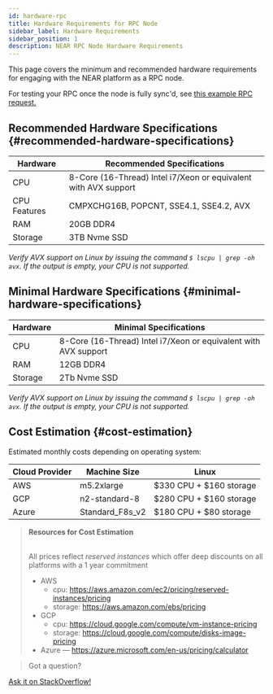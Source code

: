 ```yaml
---
id: hardware-rpc
title: Hardware Requirements for RPC Node
sidebar_label: Hardware Requirements
sidebar_position: 1
description: NEAR RPC Node Hardware Requirements
---
```


This page covers the minimum and recommended hardware requirements for engaging with the NEAR platform as a RPC node.

For testing your RPC once the node is fully sync'd, see [this example RPC request.](https://docs.near.org/api/rpc/network#node-status)

## Recommended Hardware Specifications {#recommended-hardware-specifications}

| Hardware       | Recommended Specifications                                               |
| -------------- |--------------------------------------------------------------------------|
| CPU            | 8-Core (16-Thread) Intel i7/Xeon or equivalent with AVX support          |
| CPU Features   | CMPXCHG16B, POPCNT, SSE4.1, SSE4.2, AVX                                  |
| RAM            | 20GB DDR4                                                                |
| Storage        | 3TB Nvme SSD                                                             |

_Verify AVX support on Linux by issuing the command ```$ lscpu | grep -oh  avx```. If the output is empty, your CPU is not supported._


## Minimal Hardware Specifications {#minimal-hardware-specifications}

| Hardware       | Minimal Specifications                                                    |
| -------------- |---------------------------------------------------------------------------|
| CPU            | 8-Core (16-Thread) Intel i7/Xeon or equivalent with AVX support           |
| RAM            | 12GB DDR4                                                                 |
| Storage        | 2Tb Nvme SSD                                                              |

_Verify AVX support on Linux by issuing the command ```$ lscpu | grep -oh  avx```. If the output is empty, your CPU is not supported._

## Cost Estimation {#cost-estimation}

Estimated monthly costs depending on operating system:

| Cloud Provider | Machine Size    | Linux                  |
| -------------- | --------------- | ---------------------- |
| AWS            | m5.2xlarge      | $330 CPU + $160 storage |
| GCP            | n2-standard-8   | $280 CPU + $160 storage |
| Azure          | Standard_F8s_v2 | $180 CPU + $80 storage |

<blockquote class="info">
<strong>Resources for Cost Estimation</strong><br /><br />

All prices reflect *reserved instances* which offer deep discounts on all platforms with a 1 year commitment

- AWS
  - cpu: https://aws.amazon.com/ec2/pricing/reserved-instances/pricing
  - storage: https://aws.amazon.com/ebs/pricing
- GCP
  - cpu: https://cloud.google.com/compute/vm-instance-pricing
  - storage: https://cloud.google.com/compute/disks-image-pricing
- Azure — https://azure.microsoft.com/en-us/pricing/calculator

</blockquote>

>Got a question?
<a href="https://stackoverflow.com/questions/tagged/nearprotocol">
  <h8>Ask it on StackOverflow!</h8></a>
